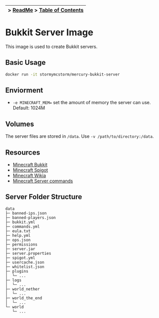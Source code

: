 | > [ReadMe](../../README.md) > [Table of Contents](../TOC.md) |
|:---:|

# Bukkit Server Image
This image is used to create Bukkit servers.

## Basic Usage
```bash
docker run -it stormymcstorm/mercury-bukkit-server
```

## Enviorment
* `-e MINECRAFT_MEM=` set the amount of memory the server can use. Default: 1024M

## Volumes
The server files are stored in `/data`. Use `-v /path/to/directory:/data`.

## Resources
* [Minecraft Bukkit](https://bukkit.org/)
* [Minecraft Spigot](https://www.spigotmc.org/)
* [Minecraft Wikia](http://minecraft.gamepedia.com/Minecraft_Wiki)
* [Minecraft Server commands](http://minecraft.gamepedia.com/Commands)

## Server Folder Structure
```
data
├─ banned-ips.json
├─ banned-players.json
├─ bukkit.yml
├─ commands.yml
├─ eula.txt
├─ help.yml
├─ ops.json
├─ permissions
├─ server.jar
├─ server.properties
├─ spigot.yml
├─ usercache.json
├─ whitelist.json
├─ plugins
│  └─ ...
├─ logs
│  └─ ...
├─ world_nether
│  └─ ...
├─ world_the_end
│  └─ ...  
└─ world
   └─ ...
```
